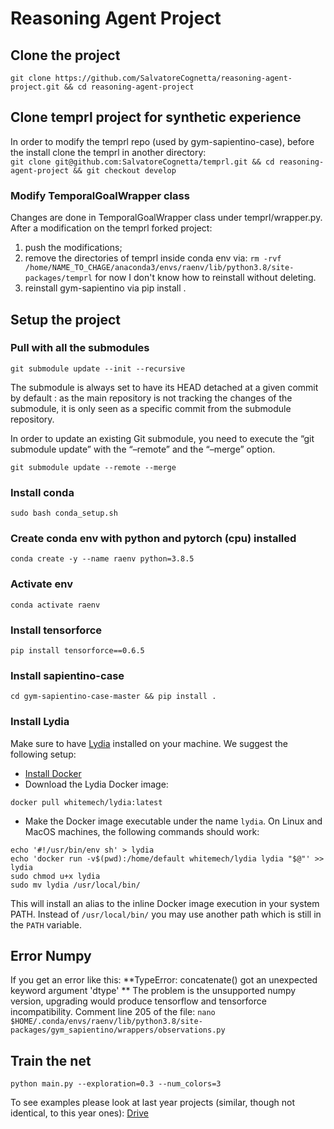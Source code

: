 # Reasoning Agent Project
## Clone the project
`git clone https://github.com/SalvatoreCognetta/reasoning-agent-project.git && cd reasoning-agent-project`

## Clone temprl project for synthetic experience
In order to modify the temprl repo (used by gym-sapientino-case), before the install clone the temprl in another directory:  
`git clone git@github.com:SalvatoreCognetta/temprl.git && cd reasoning-agent-project && git checkout develop`
### Modify TemporalGoalWrapper class
Changes are done in TemporalGoalWrapper class under temprl/wrapper.py.  
After a modification on the temprl forked project:
1. push the modifications;
2. remove the directories of temprl inside conda env via: `rm -rvf /home/NAME_TO_CHAGE/anaconda3/envs/raenv/lib/python3.8/site-packages/temprl` for now I don't know how to reinstall without deleting.
3. reinstall gym-sapientino via pip install .

## Setup the project

### Pull with all the submodules
`git submodule update --init --recursive`

The submodule is always set to have its HEAD detached at a given commit by default : as the main repository is not tracking the changes of the submodule, it is only seen as a specific commit from the submodule repository.

In order to update an existing Git submodule, you need to execute the “git submodule update” with the “–remote” and the “–merge” option.

`git submodule update --remote --merge`

### Install conda
`sudo bash conda_setup.sh`

### Create conda env with python and pytorch (cpu) installed
`conda create -y --name raenv python=3.8.5`

### Activate env
`conda activate raenv`

### Install tensorforce
`pip install tensorforce==0.6.5`

### Install sapientino-case
`cd gym-sapientino-case-master && pip install .`

### Install Lydia
Make sure to have [Lydia](https://github.com/whitemech/lydia) 
installed on your machine.
We suggest the following setup:

- [Install Docker](https://www.docker.com/get-started)
- Download the Lydia Docker image:
```
docker pull whitemech/lydia:latest
```
- Make the Docker image executable under the name `lydia`.
  On Linux and MacOS machines, the following commands should work:
```
echo '#!/usr/bin/env sh' > lydia
echo 'docker run -v$(pwd):/home/default whitemech/lydia lydia "$@"' >> lydia
sudo chmod u+x lydia
sudo mv lydia /usr/local/bin/
```

This will install an alias to the inline Docker image execution
in your system PATH. Instead of `/usr/local/bin/`
you may use another path which is still in the `PATH` variable.

## Error Numpy
If you get an error like this:
**TypeError: concatenate() got an unexpected keyword argument 'dtype'
**
The problem is the unsupported numpy version, upgrading would produce tensorflow and tensorforce incompatibility. Comment line 205 of the file:
`nano $HOME/.conda/envs/raenv/lib/python3.8/site-packages/gym_sapientino/wrappers/observations.py`



## Train the net
`python main.py --exploration=0.3 --num_colors=3`

To see examples please look at last year projects (similar, though not identical, to this year ones): [Drive](https://docs.google.com/spreadsheets/d/1r5HyGsLVW7F7E2ypZZZkaYBTEF6PJT6hNyIuDOBHbSo/edit#gid=0)

